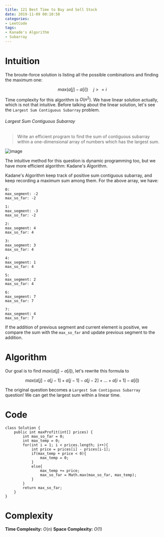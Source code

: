 ```yaml
---
title: 121 Best Time to Buy and Sell Stock
date: 2019-11-09 00:10:58
categories:
- LeetCode
tags:
- Kanade's Algorithm
- Subarray
---
```

# Intuition
The broute-force solution is listing all the possible combinations and finding the maximum one:

$$
max(a[j] - a[i]) \quad j>=i
$$

Time complexity for this algorithm is $O(n^2)$. We have linear solution actually, which is not that intuitive. Before talking about the linear solution, let's see the `Largest Sum Contiguous Subarray` problem.

###### Largest Sum Contiguous Subarray

> Write an efficient program to find the sum of contiguous subarray within a one-dimensional array of numbers which has the largest sum.

![image](https://media.geeksforgeeks.org/wp-content/cdn-uploads/kadane-Algorithm.png)

The intuitive method for this question is dynamic programming too, but we have more efficient algorithm: Kadane's Algorithm.

Kadane's Algorithm keep track of positive sum contiguous subarray, and keep recording a maximum sum among them. For the above array, we have:
```
0:
max_segment: -2
max_so_far: -2

1:
max_segment: -3
max_so_far: -2

2:
max_segment: 4
max_so_far: 4

3:
max_segment: 3
max_so_far: 4

4:
max_segment: 1
max_so_far: 4

5:
max_segment: 2
max_so_far: 4

6:
max_segment: 7
max_so_far: 7

7:
max_segment: 4
max_so_far: 7
```
If the addition of previous segment and current element is positive, we compare the sum with the `max_so_far` and  update previous segment to the addition.

# Algorithm
Our goal is to find $max(a[j]-a[i])$, let's rewrite this formula to

$$max(a[j]-a[j-1] + a[j-1]-a[j-2] +...+  a[i+1]-a[i])$$

The original question becomes a `Largest Sum Contiguous Subarray` question! We can get the largest sum within a linear time.

# Code
```
class Solution {
    public int maxProfit(int[] prices) {
        int max_so_far = 0;
        int max_temp = 0;
        for(int i = 1; i < prices.length; i++){
            int price = prices[i] - prices[i-1];
            if(max_temp + price < 0){
                max_temp = 0;
            }
            else{
                max_temp += price;
                max_so_far = Math.max(max_so_far, max_temp);
            }
        }
        return max_so_far;
    }
}
```

# Complexity
**Time Complexity:** $O(n)$
**Space Complexity:** $O(1)$
